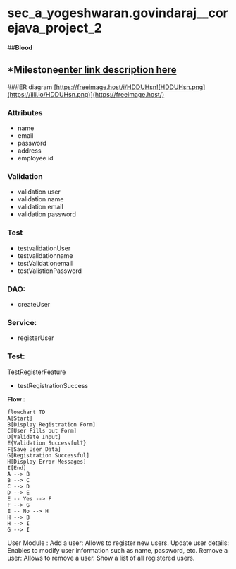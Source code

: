 # sec_a_yogeshwaran.govindaraj__corejava_project_2
##**Blood**

## *Milestone[enter link description here](https://github.com/fssa-batch3/sec_a_yogeshwaran.govindaraj__corejava_project_2/milestones)

###ER diagram [https://freeimage.host/i/HDDUHsn![HDDUHsn.png](https://iili.io/HDDUHsn.png)](https://freeimage.host/)

### Attributes

-   name
-   email
-   password
-   address
-   employee id

### Validation

-   validation user
-   validation name
-   validation email
-   validation password

### Test

-   testvalidationUser
-   testvalidationname
-   testValidationemail
-   testValistionPassword

### DAO:

-   createUser

### Service:

-   registerUser

### Test:

TestRegisterFeature

-   testRegistrationSuccess

**Flow :**
```mermaid  
flowchart TD
A[Start]  
B[Display Registration Form]  
C[User Fills out Form]  
D[Validate Input]  
E{Validation Successful?}  
F[Save User Data]  
G[Registration Successful]  
H[Display Error Messages]  
I[End]  
A --> B  
B --> C  
C --> D  
D --> E  
E -- Yes --> F  
F --> G  
E -- No --> H  
H --> B  
H --> I  
G --> I  
```
User Module :
Add a user:
Allows to register new users.
Update user details:
Enables to modify user information such as name, password, etc.
Remove a user:
Allows to remove a user.
Show a list of all registered users.
